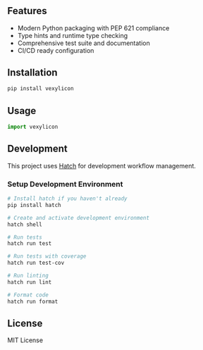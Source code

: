# 



## Features

- Modern Python packaging with PEP 621 compliance
- Type hints and runtime type checking
- Comprehensive test suite and documentation
- CI/CD ready configuration

## Installation

```bash
pip install vexylicon
```

## Usage

```python
import vexylicon
```

## Development

This project uses [Hatch](https://hatch.pypa.io/) for development workflow management.

### Setup Development Environment

```bash
# Install hatch if you haven't already
pip install hatch

# Create and activate development environment
hatch shell

# Run tests
hatch run test

# Run tests with coverage
hatch run test-cov

# Run linting
hatch run lint

# Format code
hatch run format
```

## License

MIT License 